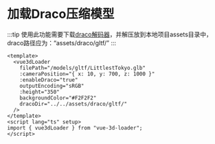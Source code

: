 # 加载Draco压缩模型

:::tip
使用此功能需要下载[draco解码器](https://github.com/king2088/vue-3d-loader/blob/master/public/assets/draco.7z)，并解压放到本地项目assets目录中，draco路径应为：“assets/draco/gltf/”
:::
<LoaderDracoModel/>

```vue
<template>
  <vue3dLoader
    filePath="/models/gltf/LittlestTokyo.glb"
    :cameraPosition="{ x: 10, y: 700, z: 1000 }"
    :enableDraco="true"
    outputEncoding="sRGB"
    :height="350"
    backgroundColor="#F2F2F2"
    dracoDir="../../assets/draco/gltf/"
  />
</template>
<script lang="ts" setup>
import { vue3dLoader } from "vue-3d-loader";
</script>
```
